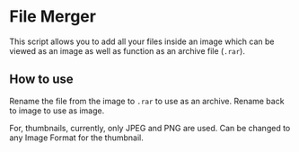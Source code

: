 # File Merger

This script allows you to add all your files inside an image which can be viewed as an image as well as function as an archive file (`.rar`).

## How to use
Rename the file from the image to `.rar` to use as an archive. Rename back to image to use as image.

For, thumbnails, currently, only JPEG and PNG are used. Can be changed to any Image Format for the thumbnail.
